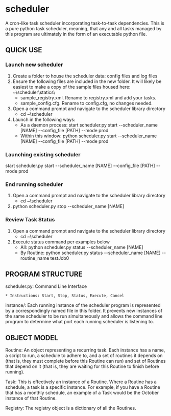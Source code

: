 # scheduler
A cron-like task scheduler incorporating task-to-task dependencies.  This is a pure python task scheduler, meaning, that
any and all tasks managed by this program are ultimately in the form of an executable python file.

## QUICK USE
### Launch new scheduler
1. Create a folder to house the scheduler data: config files and log files
2. Ensure the following files are included in the new folder.  It will likely be easiest to make a copy of the
   sample files housed here: ~\scheduler\statics\
    * sample_registry.xml.  Rename to registry.xml and add your tasks.
    * sample_config.cfg. Rename to config.cfg, no changes needed.
3. Open a command prompt and navigate to the scheduler library directory
    * cd ~\scheduler
4. Launch in the following ways:
    * As a daemon process: start scheduler.py start --scheduler_name [NAME] --config_file [PATH] --mode prod
    * Within this window: python scheduler.py start --scheduler_name [NAME] --config_file [PATH] --mode prod

### Launching existing scheduler
start scheduler.py start --scheduler_name [NAME] --config_file [PATH] --mode prod

### End running scheduler
1. Open a command prompt and navigate to the scheduler library directory
    * cd ~\scheduler
2. python scheduler.py stop --scheduler_name [NAME]

### Review Task Status
1. Open a command prompt and navigate to the scheduler library directory
    * cd ~\scheduler
2. Execute status command per examples below
    * All: python scheduler.py status --scheduler_name [NAME]
    * By Routine: python scheduler.py status --scheduler_name [NAME] --routine_name testJob0
   
## PROGRAM STRUCTURE
scheduler.py: Command Line Interface

    * Instructions: Start, Stop, Status, Execute, Cancel

instance/:
    Each running instance of the scheduler program is represented by a correspondingly named file
    in this folder.  It prevents new instances of the same scheduler to be run simultaneously and
    allows the command line program to determine what port each running scheduler is listening to.


## OBJECT MODEL
Routine: An object representing a recurring task.  Each instance has a name, a script to run, a schedule to adhere to,
and a set of routines it depends on (that is, they must complete before this Routine can run) and set of Routines that
depend on it (that is, they are waiting for this Routine to finish before running).

Task: This is effectively an instance of a Routine.  Where a Routine has a schedule, a task is a specific instance.
For example, if you have a Routine that has a monthly schedule, an example of a Task would be the October instance of
that Routine.

Registry: The registry object is a dictionary of all the Routines.
